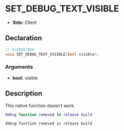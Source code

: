 # SET_DEBUG_TEXT_VISIBLE
- **Side:** Client

## Declaration
```cpp
// 0x39D87BD6
void SET_DEBUG_TEXT_VISIBLE(bool visible);
```

### Arguments
- **bool:** visible

## Description
This native function doesn't work.

```lua
debug function removed in release build
```

```squirrel
debug function removed in release build
```